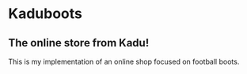 # Kaduboots
## The online store from Kadu!
This is my implementation of an online shop focused on football boots.

